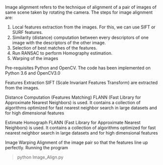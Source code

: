 
Image alignment refers to the technique of alignment of a pair of images of same scene taken by rotating the camera.
The steps for image alignment are:
1.	Local features extraction from the images. For this, we can use SIFT or SURF features.
2.	Similarity (distance) computation between every descriptors of one image with the descriptors of the other image.
3.	Selection of best matches of the features.
4.	Run RANSAC to perform Homography estimation.
5.	Warping of the images


Pre-requisites
Python and OpenCV. The code has been implemented on Python 3.6 and OpenCV3.0

Features Extraction
SIFT (Scale Invariant Features Transform) are extracted from the images.

Distance Computation (Features Matching)
FLANN (Fast Library for Approximate Nearest Neighbors) is used. It contains a collection of algorithms optimized for fast nearest neighbor search in large datasets and for high dimensional features

Estimate Homograph
FLANN (Fast Library for Approximate Nearest Neighbors) is used. It contains a collection of algorithms optimized for fast nearest neighbor search in large datasets and for high dimensional features

Image Warping
Alignment of the image pair so that the features line up perfectly.
Running the program

> python Image_Align.py

